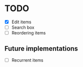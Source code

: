 # TODO

- [x] Edit items
- [ ] Search box
- [ ] Reordering items

## Future implementations

- [ ] Recurrent items
